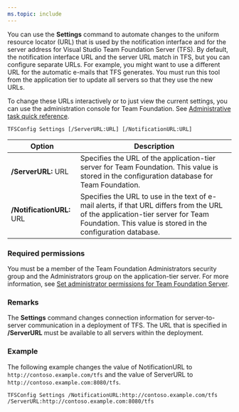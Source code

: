 ```yaml
---
ms.topic: include
---
```


You can use the **Settings** command to automate changes to the uniform resource locator (URL)
that is used by the notification interface and for the server address for Visual Studio Team Foundation Server (TFS).
By default, the notification interface URL and the server URL match in TFS, but you can configure separate URLs.
For example, you might want to use a different URL for the automatic e-mails that TFS generates.
You must run this tool from the application tier to update all servers so that they use the new URLs.

To change these URLs interactively or to just view the current settings, you can use the administration console for Team Foundation. See [Administrative task quick reference](/azure/devops/server/admin/admin-quick-ref).

	TFSConfig Settings [/ServerURL:URL] [/NotificationURL:URL]

<table>
	<thead>
		<tr>
			<th>Option</th>
			<th>Description</th>
		</tr>
	</thead>
	<tbody>
		<tr>
			<td><strong>/ServerURL:</strong> URL</td>
			<td>Specifies the URL of the application-tier server for Team Foundation. This value is stored in the configuration database for Team Foundation.</td>
		</tr>
		<tr>
			<td><strong>/NotificationURL:</strong> URL</td>
			<td>Specifies the URL to use in the text of e-mail alerts, if that URL differs from the URL of the application-tier server for Team Foundation. This value is stored in the configuration database.</td>
		</tr>
	</tbody>
</table>

### Required permissions

You must be a member of the Team Foundation Administrators security group and the Administrators group on the application-tier server. For more information, see [Set administrator permissions for Team Foundation Server](https://msdn.microsoft.com/library/ed578715-f4d2-4042-b797-5f97abde9973).

### Remarks

The **Settings** command changes connection information for server-to-server communication in a deployment of TFS. The URL that is specified in **/ServerURL** must be available to all servers within the deployment.

### Example

The following example changes the value of NotificationURL to `http://contoso.example.com/tfs` and the value of ServerURL to `http://contoso.example.com:8080/tfs`.

    TFSConfig Settings /NotificationURL:http://contoso.example.com/tfs /ServerURL:http://contoso.example.com:8080/tfs
